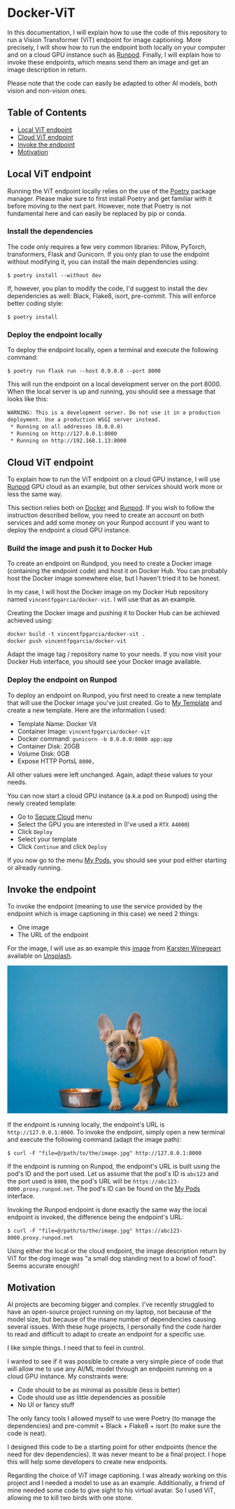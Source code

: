 # Docker-ViT

In this documentation, I will explain how to use the code of this repository to run a Vision Transformer (ViT) endpoint for image captioning. More precisely, I will show how to run the endpoint both locally on your computer and on a cloud GPU instance such as [Runpod](https://www.runpod.io/). Finally, I will explain how to invoke these endpoints, which means send them an image and get an image description in return.

Please note that the code can easily be adapted to other AI models, both vision and non-vision ones.


## Table of Contents

* [Local ViT endpoint](#local-vit-endpoint)
* [Cloud ViT endpoint](#cloud-vit-endpoint)
* [Invoke the endpoint](#invoke-the-endpoint)
* [Motivation](#motivation)


## Local ViT endpoint

Running the ViT endpoint locally relies on the use of the [Poetry](https://python-poetry.org/) package manager. Please make sure to first install Poetry and get familiar with it before moving to the next part. However, note that Poetry is not fundamental here and can easily be replaced by pip or conda.

### Install the dependencies

The code only requires a few very common libraries: Pillow, PyTorch, transformers, Flask and Gunicorn. If you only plan to use the endpoint without modifying it, you can install the main dependencies using:

```
$ poetry install --without dev
```

If, however, you plan to modify the code, I'd suggest to install the dev dependencies as well: Black, Flake8, isort, pre-commit. This will enforce better coding style:

```
$ poetry install
```

### Deploy the endpoint locally

To deploy the endpoint locally, open a terminal and execute the following command:

```
$ poetry run flask run --host 0.0.0.0 --port 8000
```

This will run the endpoint on a local development server on the port 8000. When the local server is up and running, you should see a message that looks like this:

```
WARNING: This is a development server. Do not use it in a production deployment. Use a production WSGI server instead.
 * Running on all addresses (0.0.0.0)
 * Running on http://127.0.0.1:8000
 * Running on http://192.168.1.13:8000
```


## Cloud ViT endpoint

To explain how to run the ViT endpoint on a cloud GPU instance, I will use [Runpod](https://www.runpod.io) GPU cloud as an example, but other services should work more or less the same way.

This section relies both on [Docker](https://www.docker.com/) and [Runpod](https://www.runpod.io/). If you wish to follow the instruction described bellow, you need to create an account on both services and add some money on your Runpod account if you want to deploy the endpoint a cloud GPU instance.


### Build the image and push it to Docker Hub

To create an endpoint on Rundpod, you need to create a Docker image (containing the endpoint code) and host it on Docker Hub. You can probably host the Docker image somewhere else, but I haven't tried it to be honest.

In my case, I will host the Docker image on my Docker Hub repository named `vincentfpgarcia/docker-vit`. I will use that as an example.

Creating the Docker image and pushing it to Docker Hub can be achieved achieved using:

```
docker build -t vincentfpgarcia/docker-vit .
docker push vincentfpgarcia/docker-vit
```

Adapt the image tag / repository name to your needs. If you now visit your Docker Hub interface, you should see your Docker image available.

### Deploy the endpoint on Runpod

To deploy an endpoint on Runpod, you first need to create a new template that will use the Docker image you've just created. Go to [My Template](https://www.runpod.io/console/user/templates) and create a new template. Here are the information I used:

* Template Name: Docker Vit
* Container Image: `vincentfpgarcia/docker-vit`
* Docker command: `gunicorn -b 0.0.0.0:8000 app:app`
* Container Disk: 20GB
* Volume Disk: 0GB
* Expose HTTP PortsL `8000,`

All other values were left unchanged. Again, adapt these values to your needs.

You can now start a cloud GPU instance (a.k.a pod on Runpod) using the newly created template:

* Go to [Secure Cloud](https://www.runpod.io/console/gpu-secure-cloud) menu
* Select the GPU you are interested in (I've used a `RTX A4000`)
* Click `Deploy`
* Select your template
* Click `Continue` and click `Deploy`

If you now go to the menu [My Pods](https://www.runpod.io/console/pods), you should see your pod either starting or already running.


## Invoke the endpoint

To invoke the endpoint (meaning to use the service provided by the endpoint which is image captioning in this case) we need 2 things:

* One image
* The URL of the endpoint

For the image, I will use as an example this [image](https://unsplash.com/fr/photos/tIWBJN8t7zE) from [Karsten Winegeart](https://unsplash.com/fr/@karsten116) available on [Unsplash](https://unsplash.com).

![French bulldog with a yellow sweater on a blue background](french_bulldog.jpg)

If the endpoint is running locally, the endpoint's URL is `http://127.0.0.1:8000`. To invoke the endpoint, simply open a new terminal and execute the following command (adapt the image path):

```
$ curl -F "file=@/path/to/the/image.jpg" http://127.0.0.1:8000
```

If the endpoint is running on Runpod, the endpoint's URL is built using the pod's ID and the port used. Let us assume that the pod's ID is `abc123` and the port used is `8000`, the pod's URL will be `https://abc123-8000.proxy.runpod.net`. The pod's ID can be found on the [My Pods](https://www.runpod.io/console/pods) interface.

Invoking the Runpod endpoint is done exactly the same way the local endpoint is invoked, the difference being the endpoint's URL:

```
$ curl -F "file=@/path/to/the/image.jpg" https://abc123-8000.proxy.runpod.net
```

Using either the local or the cloud endpoint, the image description return by ViT for the dog image was "a small dog standing next to a bowl of food". Seems accurate enough!


## Motivation

AI projects are becoming bigger and complex. I've recently struggled to have an open-source project running on my laptop, not because of the model size, but because of the insane number of dependencies causing several issues. With these huge projects, I personally find the code harder to read and difficult to adapt to create an endpoint for a specific use.

I like simple things. I need that to feel in control.

I wanted to see if it was possible to create a very simple piece of code that will allow me to use any AI/ML model through an endpoint running on a cloud GPU instance. My constraints were:

* Code should to be as minimal as possible (less is better)
* Code should use as little dependencies as possible
* No UI or fancy stuff

The only fancy tools I allowed myself to use were Poetry (to manage the dependencies) and pre-commit + Black + Flake8 + isort (to make sure the code is neat).

I designed this code to be a starting point for other endpoints (hence the need for dev dependencies). It was never meant to be a final project. I hope this will help some developers to create new endpoints.

Regarding the choice of ViT image captioning. I was already working on this project and I needed a model to use as an example. Additionally, a friend of mine needed some code to give sight to his virtual avatar. So I used ViT, allowing me to kill two birds with one stone.
